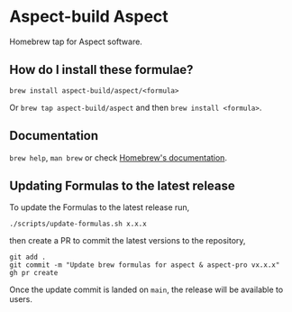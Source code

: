 # Aspect-build Aspect

Homebrew tap for Aspect software.

## How do I install these formulae?

`brew install aspect-build/aspect/<formula>`

Or `brew tap aspect-build/aspect` and then `brew install <formula>`.

## Documentation

`brew help`, `man brew` or check [Homebrew's documentation](https://docs.brew.sh).

## Updating Formulas to the latest release

To update the Formulas to the latest release run,

```
./scripts/update-formulas.sh x.x.x
```

then create a PR to commit the latest versions to the repository,

```
git add .
git commit -m "Update brew formulas for aspect & aspect-pro vx.x.x"
gh pr create
```

Once the update commit is landed on `main`, the release will be available to users.

